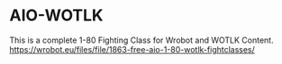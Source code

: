 # AIO-WOTLK

This is a complete 1-80 Fighting Class for Wrobot and WOTLK Content.
https://wrobot.eu/files/file/1863-free-aio-1-80-wotlk-fightclasses/
